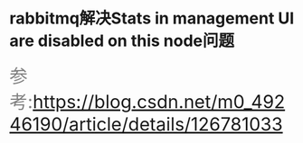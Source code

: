 # rabbitmq解决Stats in management UI are disabled on this node问题

<font size = 6 color = gray>参考:https://blog.csdn.net/m0_49246190/article/details/126781033</font>